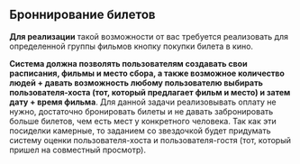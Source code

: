 ## Броннирование билетов

**Для реализации** такой возможности от вас требуется реализовать для определенной группы фильмов кнопку покупки билета в кино. 

**Система должна позволять пользователям создавать свои расписания, фильмы и место сбора, а также возможное количество людей + давать возможность любому пользователю выбирать пользователя-хоста (тот, который предлагает фильм и место) и затем дату + время фильма**. Для данной задачи реализовывать оплату не нужно, достаточно бронировать билеты и не давать забронировать больше билетов, чем есть мест у конкретного человека.
Так как эти посиделки камерные, то заданием со звездочкой будет придумать систему оценки пользователя-хоста и пользователя-гостя (тот, который пришел на совместный просмотр).
